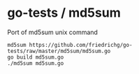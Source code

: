 go-tests / md5sum
========

Port of md5sum unix command

	md5sum https://github.com/friedrichg/go-tests/raw/master/md5sum/md5sum.go
	go build md5sum.go
	./md5sum md5sum.go

